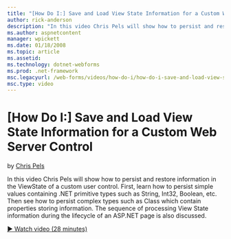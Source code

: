 ```yaml
---
title: "[How Do I:] Save and Load View State Information for a Custom Web Server Control | Microsoft Docs"
author: rick-anderson
description: "In this video Chris Pels will show how to persist and restore information in the ViewState of a custom user control. First, learn how to persist simple value..."
ms.author: aspnetcontent
manager: wpickett
ms.date: 01/18/2008
ms.topic: article
ms.assetid: 
ms.technology: dotnet-webforms
ms.prod: .net-framework
msc.legacyurl: /web-forms/videos/how-do-i/how-do-i-save-and-load-view-state-information-for-a-custom-web-server-control
msc.type: video
---
```

[How Do I:] Save and Load View State Information for a Custom Web Server Control
====================
by [Chris Pels](https://twitter.com/chrispels)

In this video Chris Pels will show how to persist and restore information in the ViewState of a custom user control. First, learn how to persist simple values containing .NET primitive types such as String, Int32, Boolean, etc. Then see how to persist complex types such as Class which contain properties storing information. The sequence of processing View State information during the lifecycle of an ASP.NET page is also discussed.

[&#9654; Watch video (28 minutes)](https://channel9.msdn.com/Blogs/ASP-NET-Site-Videos/how-do-i-save-and-load-view-state-information-for-a-custom-web-server-control)